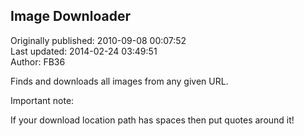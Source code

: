 ## Image Downloader  
Originally published: 2010-09-08 00:07:52  
Last updated: 2014-02-24 03:49:51  
Author: FB36   
  
Finds and downloads all images from any given URL.

Important note:

If your download location path has spaces then put quotes around it!